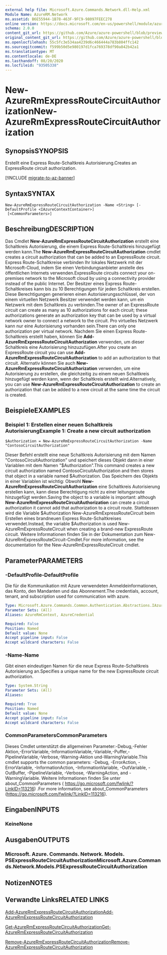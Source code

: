 ```yaml
---
external help file: Microsoft.Azure.Commands.Network.dll-Help.xml
Module Name: AzureRM.Network
ms.assetid: B6E55944-1B78-463F-9FC9-98097FEEC278
online version: https://docs.microsoft.com/en-us/powershell/module/azurerm.network/new-azurermexpressroutecircuitauthorization
schema: 2.0.0
content_git_url: https://github.com/Azure/azure-powershell/blob/preview/src/ResourceManager/Network/Commands.Network/help/New-AzureRmExpressRouteCircuitAuthorization.md
original_content_git_url: https://github.com/Azure/azure-powershell/blob/preview/src/ResourceManager/Network/Commands.Network/help/New-AzureRmExpressRouteCircuitAuthorization.md
ms.openlocfilehash: 55c5fc3e534aa4239d6c466444a783b804ffc142
ms.sourcegitcommit: f599b50d5e980197d1fca769378df90a842b42a1
ms.translationtype: MT
ms.contentlocale: de-DE
ms.lasthandoff: 08/20/2020
ms.locfileid: "93505338"
---
```

# <span data-ttu-id="d5ba4-101">New-AzureRmExpressRouteCircuitAuthorization</span><span class="sxs-lookup"><span data-stu-id="d5ba4-101">New-AzureRmExpressRouteCircuitAuthorization</span></span>

## <span data-ttu-id="d5ba4-102">Synopsis</span><span class="sxs-lookup"><span data-stu-id="d5ba4-102">SYNOPSIS</span></span>
<span data-ttu-id="d5ba4-103">Erstellt eine Express Route-Schaltkreis Autorisierung.</span><span class="sxs-lookup"><span data-stu-id="d5ba4-103">Creates an ExpressRoute circuit authorization.</span></span>

[!INCLUDE [migrate-to-az-banner](../../includes/migrate-to-az-banner.md)]

## <span data-ttu-id="d5ba4-104">Syntax</span><span class="sxs-lookup"><span data-stu-id="d5ba4-104">SYNTAX</span></span>

```
New-AzureRmExpressRouteCircuitAuthorization -Name <String> [-DefaultProfile <IAzureContextContainer>]
 [<CommonParameters>]
```

## <span data-ttu-id="d5ba4-105">Beschreibung</span><span class="sxs-lookup"><span data-stu-id="d5ba4-105">DESCRIPTION</span></span>
<span data-ttu-id="d5ba4-106">Das Cmdlet **New-AzureRmExpressRouteCircuitAuthorization** erstellt eine Schaltkreis Autorisierung, die einem Express Route-Schaltkreis hinzugefügt werden kann.</span><span class="sxs-lookup"><span data-stu-id="d5ba4-106">The **New-AzureRmExpressRouteCircuitAuthorization** cmdlet creates a circuit authorization that can be added to an ExpressRoute circuit.</span></span> <span data-ttu-id="d5ba4-107">Express Route-Schaltkreise verbinden Ihr lokales Netzwerk mit der Microsoft-Cloud, indem Sie einen Verbindungsanbieter anstelle des öffentlichen Internets verwenden.</span><span class="sxs-lookup"><span data-stu-id="d5ba4-107">ExpressRoute circuits connect your on-premises network to the Microsoft cloud by using a connectivity provider instead of the public Internet.</span></span> <span data-ttu-id="d5ba4-108">Der Besitzer eines Express Route-Schaltkreises kann bis zu 10 Berechtigungen für jeden Schaltkreis erstellen. Diese Berechtigungen generieren einen Autorisierungsschlüssel, der von einem virtuellen Netzwerk Besitzer verwendet werden kann, um ein Netzwerk mit dem Schaltkreis zu verbinden.</span><span class="sxs-lookup"><span data-stu-id="d5ba4-108">The owner of an ExpressRoute circuit can create as many as 10 authorizations for each circuit; these authorizations generate an authorization key that can be used by a virtual network owner to connect a network to the circuit.</span></span> <span data-ttu-id="d5ba4-109">Pro virtuelles Netzwerk kann nur eine Autorisierung vorhanden sein.</span><span class="sxs-lookup"><span data-stu-id="d5ba4-109">There can only one authorization per virtual network.</span></span>
<span data-ttu-id="d5ba4-110">Nachdem Sie einen Express Route-Schaltkreis erstellt haben, können Sie **Add-AzureRmExpressRouteCircuitAuthorization** verwenden, um dieser Schaltkreis eine Autorisierung hinzuzufügen.</span><span class="sxs-lookup"><span data-stu-id="d5ba4-110">After you create an ExpressRoute circuit you can use **Add-AzureRmExpressRouteCircuitAuthorization** to add an authorization to that circuit.</span></span>
<span data-ttu-id="d5ba4-111">Alternativ können Sie auch **New-AzureRmExpressRouteCircuitAuthorization** verwenden, um eine Autorisierung zu erstellen, die gleichzeitig zu einem neuen Schaltkreis hinzugefügt werden kann, wenn der Schaltkreis erstellt wird.</span><span class="sxs-lookup"><span data-stu-id="d5ba4-111">Alternatively, you can use **New-AzureRmExpressRouteCircuitAuthorization** to create an authorization that can be added to a new circuit at the same time the circuit is created.</span></span>

## <span data-ttu-id="d5ba4-112">Beispiele</span><span class="sxs-lookup"><span data-stu-id="d5ba4-112">EXAMPLES</span></span>

### <span data-ttu-id="d5ba4-113">Beispiel 1: Erstellen einer neuen Schaltkreis Autorisierung</span><span class="sxs-lookup"><span data-stu-id="d5ba4-113">Example 1: Create a new circuit authorization</span></span>
```
$Authorization = New-AzureRmExpressRouteCircuitAuthorization -Name "ContosoCircuitAuthorization"
```

<span data-ttu-id="d5ba4-114">Dieser Befehl erstellt eine neue Schaltkreis Autorisierung mit dem Namen "ContosoCircuitAuthorization" und speichert dieses Objekt dann in einer Variablen mit dem Namen "$Authorization".</span><span class="sxs-lookup"><span data-stu-id="d5ba4-114">This command creates a new circuit authorization named ContosoCircuitAuthorization and then stores that object in a variable named $Authorization.</span></span> <span data-ttu-id="d5ba4-115">Das Speichern des Objekts in einer Variablen ist wichtig: Obwohl **New-AzureRmExpressRouteCircuitAuthorization** eine Schaltkreis Autorisierung erstellen kann, kann diese Berechtigung nicht zu einer leitungsroute hinzugefügt werden.</span><span class="sxs-lookup"><span data-stu-id="d5ba4-115">Saving the object to a variable is important: although **New-AzureRmExpressRouteCircuitAuthorization** can create a circuit authorization it cannot add that authorization to a circuit route.</span></span> <span data-ttu-id="d5ba4-116">Stattdessen wird die Variable $Authorization New-AzureRmExpressRouteCircuit beim Erstellen eines brandneuen Express Route-Schaltkreises verwendet.</span><span class="sxs-lookup"><span data-stu-id="d5ba4-116">Instead, the variable $Authorization is used New-AzureRmExpressRouteCircuit when creating a brand-new ExpressRoute circuit.</span></span>
<span data-ttu-id="d5ba4-117">Weitere Informationen finden Sie in der Dokumentation zum New-AzureRmExpressRouteCircuit-Cmdlet.</span><span class="sxs-lookup"><span data-stu-id="d5ba4-117">For more information, see the documentation for the New-AzureRmExpressRouteCircuit cmdlet.</span></span>

## <span data-ttu-id="d5ba4-118">Parameter</span><span class="sxs-lookup"><span data-stu-id="d5ba4-118">PARAMETERS</span></span>

### <span data-ttu-id="d5ba4-119">-DefaultProfile</span><span class="sxs-lookup"><span data-stu-id="d5ba4-119">-DefaultProfile</span></span>
<span data-ttu-id="d5ba4-120">Die für die Kommunikation mit Azure verwendeten Anmeldeinformationen, das Konto, den Mandanten und das Abonnement.</span><span class="sxs-lookup"><span data-stu-id="d5ba4-120">The credentials, account, tenant, and subscription used for communication with azure.</span></span>

```yaml
Type: Microsoft.Azure.Commands.Common.Authentication.Abstractions.IAzureContextContainer
Parameter Sets: (All)
Aliases: AzureRmContext, AzureCredential

Required: False
Position: Named
Default value: None
Accept pipeline input: False
Accept wildcard characters: False
```

### <span data-ttu-id="d5ba4-121">-Name</span><span class="sxs-lookup"><span data-stu-id="d5ba4-121">-Name</span></span>
<span data-ttu-id="d5ba4-122">Gibt einen eindeutigen Namen für die neue Express Route-Schaltkreis Autorisierung an.</span><span class="sxs-lookup"><span data-stu-id="d5ba4-122">Specifies a unique name for the new ExpressRoute circuit authorization.</span></span>

```yaml
Type: System.String
Parameter Sets: (All)
Aliases:

Required: True
Position: Named
Default value: None
Accept pipeline input: False
Accept wildcard characters: False
```

### <span data-ttu-id="d5ba4-123">CommonParameters</span><span class="sxs-lookup"><span data-stu-id="d5ba4-123">CommonParameters</span></span>
<span data-ttu-id="d5ba4-124">Dieses Cmdlet unterstützt die allgemeinen Parameter:-Debug,-Fehler Aktion,-ErrorVariable,-InformationVariable,-Variable,-Puffer,-PipelineVariable,-Verbose,-Warning-Aktion und-WarningVariable.</span><span class="sxs-lookup"><span data-stu-id="d5ba4-124">This cmdlet supports the common parameters: -Debug, -ErrorAction, -ErrorVariable, -InformationAction, -InformationVariable, -OutVariable, -OutBuffer, -PipelineVariable, -Verbose, -WarningAction, and -WarningVariable.</span></span> <span data-ttu-id="d5ba4-125">Weitere Informationen finden Sie unter about_CommonParameters ( https://go.microsoft.com/fwlink/?LinkID=113216) .</span><span class="sxs-lookup"><span data-stu-id="d5ba4-125">For more information, see about_CommonParameters (https://go.microsoft.com/fwlink/?LinkID=113216).</span></span>

## <span data-ttu-id="d5ba4-126">Eingaben</span><span class="sxs-lookup"><span data-stu-id="d5ba4-126">INPUTS</span></span>

### <span data-ttu-id="d5ba4-127">Keine</span><span class="sxs-lookup"><span data-stu-id="d5ba4-127">None</span></span>

## <span data-ttu-id="d5ba4-128">Ausgaben</span><span class="sxs-lookup"><span data-stu-id="d5ba4-128">OUTPUTS</span></span>

### <span data-ttu-id="d5ba4-129">Microsoft. Azure. Commands. Network. Models. PSExpressRouteCircuitAuthorization</span><span class="sxs-lookup"><span data-stu-id="d5ba4-129">Microsoft.Azure.Commands.Network.Models.PSExpressRouteCircuitAuthorization</span></span>

## <span data-ttu-id="d5ba4-130">Notizen</span><span class="sxs-lookup"><span data-stu-id="d5ba4-130">NOTES</span></span>

## <span data-ttu-id="d5ba4-131">Verwandte Links</span><span class="sxs-lookup"><span data-stu-id="d5ba4-131">RELATED LINKS</span></span>

[<span data-ttu-id="d5ba4-132">Add-AzureRmExpressRouteCircuitAuthorization</span><span class="sxs-lookup"><span data-stu-id="d5ba4-132">Add-AzureRmExpressRouteCircuitAuthorization</span></span>](./Add-AzureRmExpressRouteCircuitAuthorization.md)

[<span data-ttu-id="d5ba4-133">Get-AzureRmExpressRouteCircuitAuthorization</span><span class="sxs-lookup"><span data-stu-id="d5ba4-133">Get-AzureRmExpressRouteCircuitAuthorization</span></span>](./Get-AzureRmExpressRouteCircuitAuthorization.md)

[<span data-ttu-id="d5ba4-134">Remove-AzureRmExpressRouteCircuitAuthorization</span><span class="sxs-lookup"><span data-stu-id="d5ba4-134">Remove-AzureRmExpressRouteCircuitAuthorization</span></span>](./Remove-AzureRmExpressRouteCircuitAuthorization.md)

